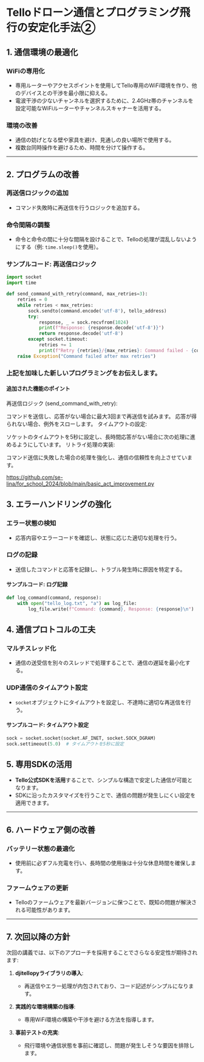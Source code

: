 # Telloドローン通信とプログラミング飛行の安定化手法②

## 1. 通信環境の最適化

### WiFiの専用化
- 専用ルーターやアクセスポイントを使用してTello専用のWiFi環境を作り、他のデバイスとの干渉を最小限に抑える。
- 電波干渉の少ないチャンネルを選択するために、2.4GHz帯のチャンネルを設定可能なWiFiルーターやチャンネルスキャナーを活用する。

### 環境の改善
- 通信の妨げとなる壁や家具を避け、見通しの良い場所で使用する。
- 複数台同時操作を避けるため、時間を分けて操作する。

---

## 2. プログラムの改善

### 再送信ロジックの追加
- コマンド失敗時に再送信を行うロジックを追加する。

### 命令間隔の調整
- 命令と命令の間に十分な間隔を設けることで、Telloの処理が混乱しないようにする（例: `time.sleep()`を使用）。

### サンプルコード: 再送信ロジック
```python
import socket
import time

def send_command_with_retry(command, max_retries=3):
    retries = 0
    while retries < max_retries:
        sock.sendto(command.encode('utf-8'), tello_address)
        try:
            response, _ = sock.recvfrom(1024)
            print(f"Response: {response.decode('utf-8')}")
            return response.decode('utf-8')
        except socket.timeout:
            retries += 1
            print(f"Retry {retries}/{max_retries}: Command failed - {command}")
    raise Exception("Command failed after max retries")
```

### 上記を加味した新しいプログラミングをお伝えします。
#### 追加された機能のポイント
再送信ロジック (send_command_with_retry):

コマンドを送信し、応答がない場合に最大3回まで再送信を試みます。
応答が得られない場合、例外をスローします。
タイムアウトの設定:

ソケットのタイムアウトを5秒に設定し、長時間応答がない場合に次の処理に進めるようにしています。
リトライ処理の実装:

コマンド送信に失敗した場合の処理を強化し、通信の信頼性を向上させています。

https://github.com/se-lina/for_school_2024/blob/main/basic_act_improvement.py


## 3. エラーハンドリングの強化

### エラー状態の検知
- 応答内容やエラーコードを確認し、状態に応じた適切な処理を行う。

### ログの記録
- 送信したコマンドと応答を記録し、トラブル発生時に原因を特定する。

#### サンプルコード: ログ記録
```python
def log_command(command, response):
    with open("tello_log.txt", "a") as log_file:
        log_file.write(f"Command: {command}, Response: {response}\n")
```

## 4. 通信プロトコルの工夫

### マルチスレッド化
- 通信の送受信を別々のスレッドで処理することで、通信の遅延を最小化する。

### UDP通信のタイムアウト設定
- `socket`オブジェクトにタイムアウトを設定し、不達時に適切な再送信を行う。

#### サンプルコード: タイムアウト設定
```python
sock = socket.socket(socket.AF_INET, socket.SOCK_DGRAM)
sock.settimeout(5.0)  # タイムアウトを5秒に設定
```

## 5. 専用SDKの活用

- **Tello公式SDKを活用**することで、シンプルな構造で安定した通信が可能となります。
- SDKに沿ったカスタマイズを行うことで、通信の問題が発生しにくい設定を適用できます。

---

## 6. ハードウェア側の改善

### バッテリー状態の最適化
- 使用前に必ずフル充電を行い、長時間の使用後は十分な休息時間を確保します。

### ファームウェアの更新
- Telloのファームウェアを最新バージョンに保つことで、既知の問題が解決される可能性があります。

---

## 7. 次回以降の方針

次回の講義では、以下のアプローチを採用することでさらなる安定性が期待されます:

1. **djitellopyライブラリの導入**:
   - 再送信やエラー処理が内包されており、コード記述がシンプルになります。

2. **実践的な環境構築の指導**:
   - 専用WiFi環境の構築や干渉を避ける方法を指導します。

3. **事前テストの充実**:
   - 飛行環境や通信状態を事前に確認し、問題が発生しそうな要因を排除します。
